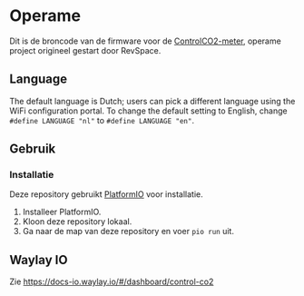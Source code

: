 # Operame

Dit is de broncode van de firmware voor de [ControlCO2-meter](https://controlco2.space), operame project origineel gestart door RevSpace.

## Language

The default language is Dutch; users can pick a different language using the
WiFi configuration portal. To change the default setting to English, change
`#define LANGUAGE "nl"` to `#define LANGUAGE "en"`.

## Gebruik

### Installatie

Deze repository gebruikt [PlatformIO](https://platformio.org/) voor installatie.

1. Installeer PlatformIO.
2. Kloon deze repository lokaal.
3. Ga naar de map van deze repository en voer `pio run` uit.

## Waylay IO

Zie https://docs-io.waylay.io/#/dashboard/control-co2
